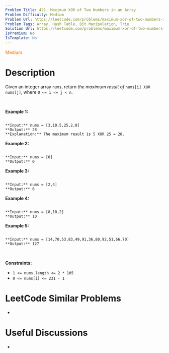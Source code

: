 ```yaml
---
Problem Title: 421. Maximum XOR of Two Numbers in an Array
Problem Difficulty: Medium
Problem Url: https://leetcode.com/problems/maximum-xor-of-two-numbers-in-an-array/
Problem Tags: Array, Hash Table, Bit Manipulation, Trie
Solution Url: https://leetcode.com/problems/maximum-xor-of-two-numbers-in-an-array/solution/
IsPremium: No
IsTemplate: No
---
```


<span style="color: rgb(239, 108, 0);">Medium</span>

# Description

Given an integer array `nums`, return *the maximum result of* `nums[i] XOR nums[j]`, where `0 <= i <= j < n`.


 


**Example 1:**



```

**Input:** nums = [3,10,5,25,2,8]
**Output:** 28
**Explanation:** The maximum result is 5 XOR 25 = 28.
```

**Example 2:**



```

**Input:** nums = [0]
**Output:** 0

```

**Example 3:**



```

**Input:** nums = [2,4]
**Output:** 6

```

**Example 4:**



```

**Input:** nums = [8,10,2]
**Output:** 10

```

**Example 5:**



```

**Input:** nums = [14,70,53,83,49,91,36,80,92,51,66,70]
**Output:** 127

```

 


**Constraints:**


* `1 <= nums.length <= 2 * 105`
* `0 <= nums[i] <= 231 - 1`




# LeetCode Similar Problems

- []()

# Useful Discussions

- []()
